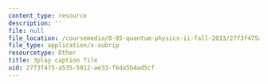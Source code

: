 ```yaml
---
content_type: resource
description: ''
file: null
file_location: /coursemedia/8-05-quantum-physics-ii-fall-2013/27f3f475a5355012ae33f6da5b4ad5cf_YDRMLCuNteY.vtt
file_type: application/x-subrip
resourcetype: Other
title: 3play caption file
uid: 27f3f475-a535-5012-ae33-f6da5b4ad5cf
---
```

